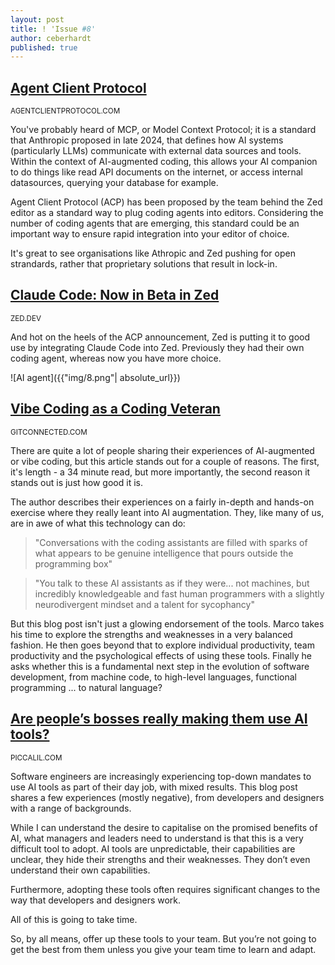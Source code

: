 ```yaml
---
layout: post
title: ! 'Issue #8'
author: ceberhardt
published: true
---
```


## [Agent Client Protocol](https://agentclientprotocol.com/overview/introduction)

<small>AGENTCLIENTPROTOCOL.COM</small>

You've probably heard of MCP, or Model Context Protocol; it is a standard that Anthropic proposed in late 2024, that defines how AI systems (particularly LLMs) communicate with external data sources and tools. Within the context of AI-augmented coding, this allows your AI companion to do things like read API documents on the internet, or access internal datasources, querying your database for example.

Agent Client Protocol (ACP) has been proposed by the team behind the Zed editor as a standard way to plug coding agents into editors. Considering the number of coding agents that are emerging, this standard could be an important way to ensure rapid integration into your editor of choice.

It's great to see organisations like Athropic and Zed pushing for open strandards, rather that proprietary solutions that result in lock-in. 

## [Claude Code: Now in Beta in Zed](https://zed.dev/blog/claude-code-via-acp)

<small>ZED.DEV</small>

And hot on the heels of the ACP announcement, Zed is putting it to good use by integrating Claude Code into Zed. Previously they had their own coding agent, whereas now you have more choice.

![AI agent]({{"img/8.png"| absolute_url}})

## [Vibe Coding as a Coding Veteran](https://levelup.gitconnected.com/vibe-coding-as-a-coding-veteran-cd370fe2be50)

<small>GITCONNECTED.COM</small>

There are quite a lot of people sharing their experiences of AI-augmented or vibe coding, but this article stands out for a couple of reasons. The first, it's length - a 34 minute read, but more importantly, the second reason it stands out is just how good it is. 

The author describes their experiences on a fairly in-depth and hands-on exercise where they really leant into AI augmentation. They, like many of us, are in awe of what this technology can do:

> "Conversations with the coding assistants are filled with sparks of what appears to be genuine intelligence that pours outside the programming box"

> "You talk to these AI assistants as if they were... not machines, but incredibly knowledgeable and fast human programmers with a slightly neurodivergent mindset and a talent for sycophancy"

But this blog post isn't just a glowing endorsement of the tools. Marco takes his time to explore the strengths and weaknesses in a very balanced fashion. He then goes beyond that to explore individual productivity, team productivity and the psychological effects of using these tools. Finally he asks whether this is a fundamental next step in the evolution of software development, from machine code, to high-level languages, functional programming ... to natural language?

## [Are people’s bosses really making them use AI tools?](https://piccalil.li/blog/are-peoples-bosses-really-making-them-use-ai/)

<small>PICCALIL.COM</small>

Software engineers are increasingly experiencing top-down mandates to use AI tools as part of their day job, with mixed results. This blog post shares a few experiences (mostly negative), from developers and designers with a range of backgrounds.

While I can understand the desire to capitalise on the promised benefits of AI, what managers and leaders need to understand is that this is a very difficult tool to adopt. AI tools are unpredictable, their capabilities are unclear, they hide their strengths and their weaknesses. They don’t even understand their own capabilities.

Furthermore, adopting these tools often requires significant changes to the way that developers and designers work. 

All of this is going to take time.

So, by all means, offer up these tools to your team. But you’re not going to get the best from them unless you give your team time to learn and adapt.

